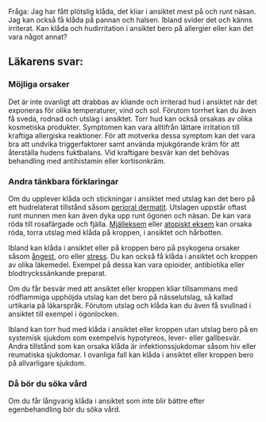 Fråga: Jag har fått plötslig klåda, det kliar i ansiktet mest på och runt näsan. Jag kan också få klåda på pannan och halsen. Ibland svider det och känns irriterat. Kan klåda och hudirritation i ansiktet bero på allergier eller kan det vara något annat?

Läkarens svar:
--------------

### Möjliga orsaker

Det är inte ovanligt att drabbas av kliande och irriterad hud i ansiktet när det exponeras för olika temperaturer, vind och sol. Förutom torrhet kan du även få sveda, rodnad och utslag i ansiktet. Torr hud kan också orsakas av olika kosmetiska produkter. Symptomen kan vara alltifrån lättare irritation till kraftiga allergiska reaktioner. För att motverka dessa symptom kan det vara bra att undvika triggerfaktorer samt använda mjukgörande kräm för att återställa hudens fuktbalans. Vid kraftigare besvär kan det behövas behandling med antihistamin eller kortisonkräm.

### Andra tänkbara förklaringar

Om du upplever klåda och stickningar i ansiktet med utslag kan det bero på ett hudrelaterat tillstånd såsom [perioral dermatit](https://www.kry.se/fakta/hudsjukdomar/perioral-dermatit/ "perioral-dermatit"). Utslagen uppstår oftast runt munnen men kan även dyka upp runt ögonen och näsan. De kan vara röda till rosafärgade och fjälla. [Mjälleksem](https://www.kry.se/fakta/hudsjukdomar/mjalleksem/ "mjalleksem") eller [atopiskt eksem](https://www.kry.se/fakta/hudsjukdomar/atopiskt-eksem/ "atopiskt-eksem") kan orsaka röda, torra utslag med klåda på kroppen, i ansiktet och hårbotten.

Ibland kan klåda i ansiktet eller på kroppen bero på psykogena orsaker såsom [ångest](https://www.kry.se/fakta/psykiatri-och-psykologi/angest-och-oro/ "angest"), oro eller [stress](https://www.kry.se/fakta/psykiatri-och-psykologi/stress/ "stress"). Du kan också få klåda i ansiktet och kroppen av olika läkemedel. Exempel på dessa kan vara opioider, antibiotika eller blodtryckssänkande preparat.

Om du får besvär med att ansiktet eller kroppen kliar tillsammans med rödflammiga upphöjda utslag kan det bero på nässelutslag, så kallad urtikaria på läkarspråk. Förutom utslag och klåda kan du även få svullnad i ansiktet till exempel i ögonlocken.

Ibland kan torr hud med klåda i ansiktet eller kroppen utan utslag bero på en systemisk sjukdom som exempelvis hypotyreos, lever- eller gallbesvär. Andra tillstånd som kan orsaka klåda är infektionssjukdomar såsom hiv eller reumatiska sjukdomar. I ovanliga fall kan klåda i ansiktet eller kroppen bero på allvarligare sjukdom.

### Då bör du söka vård

Om du får långvarig klåda i ansiktet som inte blir bättre efter egenbehandling bör du söka vård.